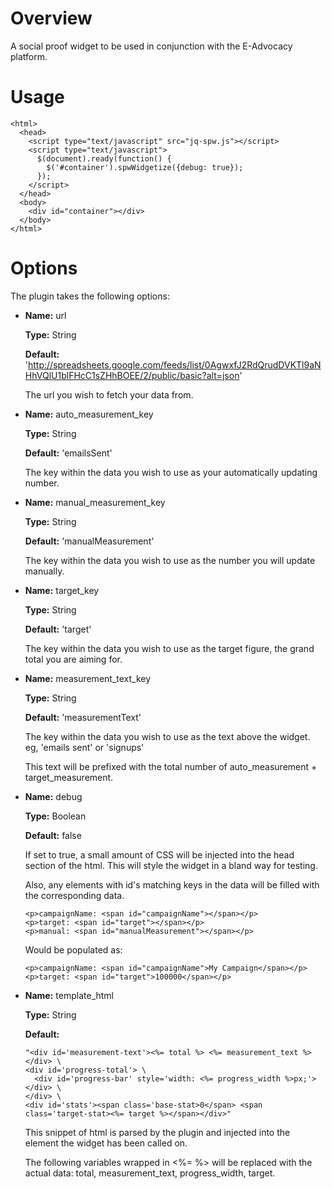 # Overview
A social proof widget to be used in conjunction with the E-Advocacy platform.

# Usage
    <html>
      <head>
        <script type="text/javascript" src="jq-spw.js"></script>
        <script type="text/javascript">
          $(document).ready(function() {
            $('#container').spwWidgetize({debug: true});
          });
        </script>
      </head>
      <body>
        <div id="container"></div>
      </body>
    </html>
    
# Options
The plugin takes the following options:

+   **Name:** url

    **Type:** String
    
    **Default:** 'http://spreadsheets.google.com/feeds/list/0AgwxfJ2RdQrudDVKTl9aNHhVQlU1blFHcC1sZHhBOEE/2/public/basic?alt=json'
    
    The url you wish to fetch your data from.
    
+   **Name:** auto_measurement_key

    **Type:** String
    
    **Default:** 'emailsSent'
    
    The key within the data you wish to use as your automatically updating number.
    
+   **Name:** manual_measurement_key

    **Type:** String
    
    **Default:** 'manualMeasurement'
    
    The key within the data you wish to use as the number you will update manually.
    
+   **Name:** target_key

    **Type:** String
    
    **Default:** 'target'
    
    The key within the data you wish to use as the target figure, the grand total you are aiming for.
    
+   **Name:** measurement_text_key

    **Type:** String
    
    **Default:** 'measurementText'
    
    The key within the data you wish to use as the text above the widget. eg, 'emails sent' or 'signups'
    
    This text will be prefixed with the total number of auto_measurement + target_measurement.
    
+   **Name:** debug

    **Type:** Boolean
    
    **Default:** false
    
    If set to true, a small amount of CSS will be injected into the head section of the html. This will style the widget in a bland way for testing.

    Also, any elements with id's matching keys in the data will be filled with the corresponding data.

        <p>campaignName: <span id="campaignName"></span></p>
        <p>target: <span id="target"></span></p>
        <p>manual: <span id="manualMeasurement"></span></p>
        
    Would be populated as:
    
        <p>campaignName: <span id="campaignName">My Campaign</span></p>
        <p>target: <span id="target">100000</span></p>
        
+   **Name:** template_html

    **Type:** String
    
    **Default:** 
    
        "<div id='measurement-text'><%= total %> <%= measurement_text %></div> \
        <div id='progress-total'> \
          <div id='progress-bar' style='width: <%= progress_width %>px;'></div> \
        </div> \
        <div id='stats'><span class='base-stat>0</span> <span class='target-stat><%= target %></span></div>"
        
    This snippet of html is parsed by the plugin and injected into the element the widget has been called on.
    
    The following variables wrapped in <%= %> will be replaced with the actual data: total, measurement_text, progress_width, target.
